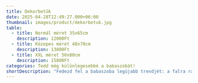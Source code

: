 ```yaml
---
title: Dekorbetűk
date: 2025-04-28T12:49:27.000+06:00
thumbnail: images/product/dekorbetuk.jpg
table:
  - title: Normál méret 35x65cm
    description: 12000Ft
  - title: Közepes méret 40x70cm
    description: 13800Ft
  - title: XXL méret 50x80cm
    description: 15800Ft
categories: Tedd még különlegesebbé a babaszobát!
shortDescription: "Fedezd fel a babaszoba legújabb trendjét: a falra ragasztható dekorbetűket! Egyedivé varázsolhatod vele a szobát, legyen szó a baba nevéről vagy egy kedves üzenetről. Kiegészítő elemekkel, mint virágok, pillangók, hajók, csillagok vagy horgonyok, még kedvesebbé teheted a dekorációt – csak a képzelet szab határt! Stílusos, gyors és bájos módja annak, hogy személyre szabd a kiságy környezetét!"
---
```



